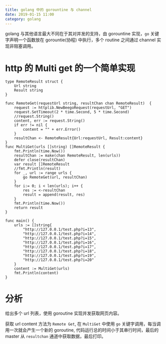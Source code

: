 ```yaml
---
title: golang 中的 gorountine 与 channel
date: 2019-01-15 11:00
category: golang
---
```


golang 与其他语言最大不同在于其对并发的支持，由 gorountine 实现，`go` 关键字声明一个函数放在 gorountie(协程) 中执行，多个 routine 之间通过 channel 实现非阻塞调用。

# http 的 Multi get 的一个简单实现

```golang
type RemoteResult struct {
    Url string
    Result string
}

func RemoteGet(requestUrl string, resultChan chan RemoteResult)  {
    request := httplib.NewBeegoRequest(requestUrl, "GET")
    request.SetTimeout(2 * time.Second, 5 * time.Second)
    //request.String()
    content, err := request.String()
    if err != nil {
        content = "" + err.Error()
    }
    resultChan <- RemoteResult{Url:requestUrl, Result:content}
}
func MultiGet(urls []string) []RemoteResult {
    fmt.Println(time.Now())
    resultChan := make(chan RemoteResult, len(urls))
    defer close(resultChan)
    var result []RemoteResult
    //fmt.Println(result)
    for _, url := range urls {
        go RemoteGet(url, resultChan)
    }
    for i:= 0; i < len(urls); i++ {
        res := <-resultChan
        result = append(result, res)
    }
    fmt.Println(time.Now())
    return result
}

func main() {
    urls := []string{
        "http://127.0.0.1/test.php?i=13",
        "http://127.0.0.1/test.php?i=14",
        "http://127.0.0.1/test.php?i=15",
        "http://127.0.0.1/test.php?i=16",
        "http://127.0.0.1/test.php?i=17",
        "http://127.0.0.1/test.php?i=18",
        "http://127.0.0.1/test.php?i=19",
        "http://127.0.0.1/test.php?i=20"
    }
    content := MultiGet(urls)
    fmt.Println(content)
}
```

# 分析

给出多个 url 列表，使用 goroutine 实现并发获取网页内容。

获取 url content 方法为 `Remote Get`, 在 `MultiGet` 中使用 `go` 关键字调用，每当调用一次就会产生一个新的 goroutine, 代码运行总的时间小于其串行时间，最后的 master 从 `resultchan` 通道中获取数据，最后打印。
